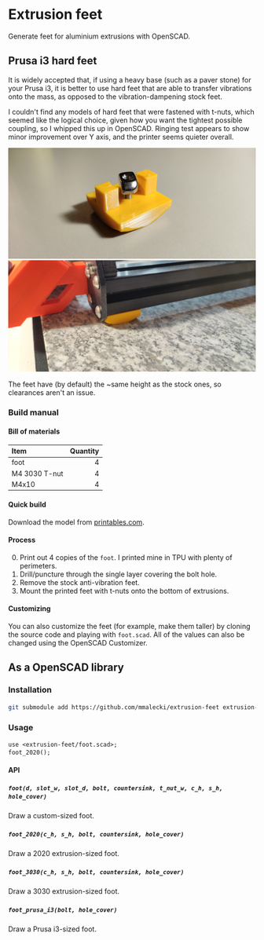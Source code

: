 # Extrusion feet
Generate feet for aluminium extrusions with OpenSCAD.

## Prusa i3 hard feet
It is widely accepted that, if using a heavy base (such as a paver stone)
for your Prusa i3, it is better to use hard feet that are able to transfer
vibrations onto the mass, as opposed to the vibration-dampening stock feet.

I couldn't find any models of hard feet that were fastened with t-nuts,
which seemed like the logical choice, given how you want the tightest possible
coupling, so I whipped this up in OpenSCAD. Ringing test appears to show
minor improvement over Y axis, and the printer seems quieter overall.

![Part with t-nut](./docs/img/t-nut.jpg)
![Mounted onto a Prusa i3](./docs/img/mounted.jpg)

The feet have (by default) the ~same height as the stock ones, so clearances
aren't an issue.

### Build manual

#### Bill of materials
| **Item**            | **Quantity**   |
|:----------------|------------:
| foot            |          4 |
| M4 3030 T-nut   |          4 |
| M4x10           |          4 |

#### Quick build
Download the model from [printables.com](https://www.printables.com/model/328141-prusa-i3-t-nut-mounted-hard-feet).

#### Process
0. Print out 4 copies of the `foot`. I printed mine in TPU with plenty of perimeters.
1. Drill/puncture through the single layer covering the bolt hole.
2. Remove the stock anti-vibration feet.
3. Mount the printed feet with t-nuts onto the bottom of extrusions.

#### Customizing
You can also customize the feet (for example, make them taller) by cloning the
source code and playing with `foot.scad`. All of the values can also be changed
using the OpenSCAD Customizer.

## As a OpenSCAD library

### Installation
```sh
git submodule add https://github.com/mmalecki/extrusion-feet extrusion-feet
```

### Usage

```openscad
use <extrusion-feet/foot.scad>;
foot_2020();
```

#### API

##### `foot(d, slot_w, slot_d, bolt, countersink, t_nut_w, c_h, s_h, hole_cover)`
Draw a custom-sized foot.

##### `foot_2020(c_h, s_h, bolt, countersink, hole_cover)`
Draw a 2020 extrusion-sized foot.

##### `foot_3030(c_h, s_h, bolt, countersink, hole_cover)`
Draw a 3030 extrusion-sized foot.

##### `foot_prusa_i3(bolt, hole_cover)`
Draw a Prusa i3-sized foot.
